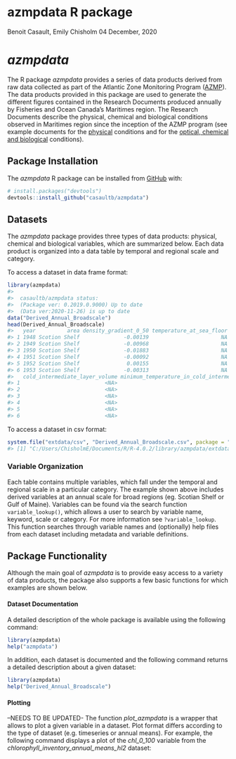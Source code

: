 azmpdata R package
================
Benoit Casault, Emily Chisholm
04 December, 2020

<!-- README.md is generated from README.Rmd. Please edit that file -->

# *azmpdata*

<!-- badges: start -->

<!-- badges: end -->

The R package *azmpdata* provides a series of data products derived from
raw data collected as part of the Atlantic Zone Monitoring Program
([AZMP](https://www.dfo-mpo.gc.ca/science/data-donnees/azmp-pmza/index-eng.html)).
The data products provided in this package are used to generate the
different figures contained in the Research Documents produced annually
by Fisheries and Ocean Canada’s Maritimes region. The Research Documents
describe the physical, chemical and biological conditions observed in
Maritimes region since the inception of the AZMP program (see example
documents for the
[physical](http://www.dfo-mpo.gc.ca/csas-sccs/Publications/ResDocs-DocRech/2018/2018_016-eng.html)
conditions and for the [optical, chemical and
biological](http://www.dfo-mpo.gc.ca/csas-sccs/Publications/ResDocs-DocRech/2018/2018_017-eng.html)
conditions).

## Package Installation

The *azmpdata* R package can be installed from
[GitHub](https://github.com) with:

``` r
# install.packages("devtools")
devtools::install_github("casaultb/azmpdata")
```

## Datasets

The *azmpdata* package provides three types of data products: physical,
chemical and biological variables, which are summarized below. Each data
product is organized into a data table by temporal and regional scale
and category.

To access a dataset in data frame format:

``` r
library(azmpdata)
#> 
#>  casaultb/azmpdata status:
#>  (Package ver: 0.2019.0.9000) Up to date
#>  (Data ver:2020-11-26) is up to date
data("Derived_Annual_Broadscale")
head(Derived_Annual_Broadscale)
#>   year          area density_gradient_0_50 temperature_at_sea_floor
#> 1 1948 Scotion Shelf              -0.00139                       NA
#> 2 1949 Scotion Shelf              -0.00968                       NA
#> 3 1950 Scotion Shelf              -0.01883                       NA
#> 4 1951 Scotion Shelf              -0.00092                       NA
#> 5 1952 Scotion Shelf               0.00155                       NA
#> 6 1953 Scotion Shelf              -0.00313                       NA
#>   cold_intermediate_layer_volume minimum_temperature_in_cold_intermediate_layer
#> 1                           <NA>                                           <NA>
#> 2                           <NA>                                           <NA>
#> 3                           <NA>                                           <NA>
#> 4                           <NA>                                           <NA>
#> 5                           <NA>                                           <NA>
#> 6                           <NA>                                           <NA>
```

To access a dataset in csv format:

``` r
system.file("extdata/csv", "Derived_Annual_Broadscale.csv", package = "azmpdata")
#> [1] "C:/Users/ChisholmE/Documents/R/R-4.0.2/library/azmpdata/extdata/csv/Derived_Annual_Broadscale.csv"
```

### Variable Organization

Each table contains multiple variables, which fall under the temporal
and regional scale in a particular category. The example shown above
includes derived variables at an annual scale for broad regions (eg.
Scotian Shelf or Gulf of Maine). Variables can be found via the search
function `variable_lookup()`, which allows a user to search by variable
name, keyword, scale or category. For more information see
`?variable_lookup`. This function searches through variable names and
(optionally) help files from each dataset including metadata and
variable definitions.

## Package Functionality

Although the main goal of *azmpdata* is to provide easy access to a
variety of data products, the package also supports a few basic
functions for which examples are shown below.

#### Dataset Documentation

A detailed description of the whole package is available using the
following command:

``` r
library(azmpdata)
help("azmpdata")
```

In addition, each dataset is documented and the following command
returns a detailed description about a given dataset:

``` r
library(azmpdata)
help("Derived_Annual_Broadscale")
```

#### Plotting

–NEEDS TO BE UPDATED- The function *plot\_azmpdata* is a wrapper that
allows to plot a given variable in a dataset. Plot format differs
according to the type of dataset (e.g. timeseries or annual means). For
example, the following command displays a plot of the *chl\_0\_100*
variable from the *chlorophyll\_inventory\_annual\_means\_hl2* dataset:

